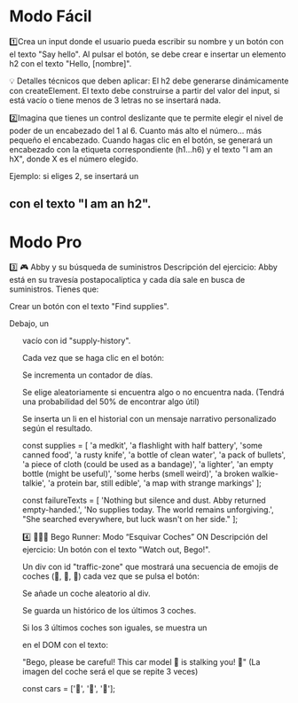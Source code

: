 # Modo Fácil

1️⃣Crea un input donde el usuario pueda escribir su nombre y un botón con el texto "Say hello".
Al pulsar el botón, se debe crear e insertar un elemento h2 con el texto "Hello, [nombre]".

💡 Detalles técnicos que deben aplicar:
El h2 debe generarse dinámicamente con createElement.
El texto debe construirse a partir del valor del input, si está vacío o tiene menos de 3 letras no se insertará nada.

2️⃣Imagina que tienes un control deslizante que te permite elegir el nivel de poder de un encabezado del 1 al 6.
Cuanto más alto el número… más pequeño el encabezado.
Cuando hagas clic en el botón, se generará un encabezado con la etiqueta correspondiente (h1...h6) y el texto "I am an hX", donde X es el número elegido.

Ejemplo: si eliges 2, se insertará un <h2> con el texto "I am an h2".

# Modo Pro

3️⃣ 🎮 Abby y su búsqueda de suministros
Descripción del ejercicio:
Abby está en su travesía postapocalíptica y cada día sale en busca de suministros. Tienes que:

Crear un botón con el texto "Find supplies".

Debajo, un <ul> vacío con id "supply-history".

Cada vez que se haga clic en el botón:

Se incrementa un contador de días.

Se elige aleatoriamente si encuentra algo o no encuentra nada. (Tendrá una probabilidad del 50% de encontrar algo útil)

Se inserta un li en el historial con un mensaje narrativo personalizado según el resultado.

const supplies = [
'a medkit',
'a flashlight with half battery',
'some canned food',
'a rusty knife',
'a bottle of clean water',
'a pack of bullets',
'a piece of cloth (could be used as a bandage)',
'a lighter',
'an empty bottle (might be useful)',
'some herbs (smell weird)',
'a broken walkie-talkie',
'a protein bar, still edible',
'a map with strange markings'
];

const failureTexts = [
'Nothing but silence and dust. Abby returned empty-handed.',
'No supplies today. The world remains unforgiving.',
"She searched everywhere, but luck wasn't on her side."
];

4️⃣ 🏃‍♀️💥 Bego Runner: Modo “Esquivar Coches” ON
Descripción del ejercicio:
Un botón con el texto "Watch out, Bego!".

Un div con id "traffic-zone" que mostrará una secuencia de emojis de coches (🚗, 🚕, 🚙) cada vez que se pulsa el botón:

Se añade un coche aleatorio al div.

Se guarda un histórico de los últimos 3 coches.

Si los 3 últimos coches son iguales, se muestra un <p> en el DOM con el texto:

"Bego, please be careful! This car model 🚗 is stalking you! 🚨" (La imagen del coche será el que se repite 3 veces)

const cars = ['🚗', '🚕', '🚙'];
